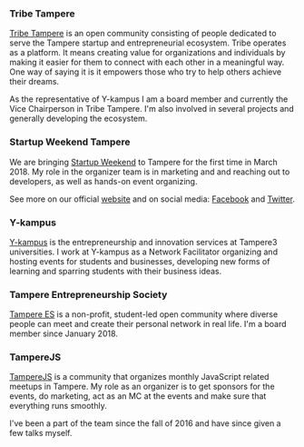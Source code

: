 ### Tribe Tampere

<a href="https://tribetampere.com/" target="_blank">Tribe Tampere</a> is an open community consisting of people dedicated to serve the Tampere startup and entrepreneurial ecosystem. Tribe operates as a platform. It means creating value for organizations and individuals by making it easier for them to connect with each other in a meaningful way. One way of saying it is it empowers those who try to help others achieve their dreams.

As the representative of Y-kampus I am a board member and currently the Vice Chairperson in Tribe Tampere. I'm also involved in several projects and generally developing the ecosystem.

### Startup Weekend Tampere

We are bringing <a href="https://startupweekend.org/" target="_blank">Startup Weekend</a> to Tampere for the first time in March 2018. My role in the organizer team is in marketing and and reaching out to developers, as well as hands-on event organizing.

See more on our official <a href="http://communities.techstars.com/finland/tampere-finland/startup-weekend/12218" target="_blank">website</a> and on social media: <a href="https://www.facebook.com/startupweekendtampere/" target="_blank">Facebook</a> and <a href="https://twitter.com/swtampere" target="_blank">Twitter</a>.

### Y-kampus

<a href="http://y-kampus.fi" target="_blank">Y-kampus</a> is the entrepreneurship and innovation services at Tampere3 universities. I work at Y-kampus as a Network Facilitator organizing and hosting events for students and businesses, developing new forms of learning and sparring students with their business ideas.

### Tampere Entrepreneurship Society

<a href="http://www.tampere.es/" target="_blank">Tampere ES</a> is a non-profit, student-led open community where diverse people can meet and create their personal network in real life. I'm a board member since January 2018.

### TampereJS

<a href="https://meetabit.com/communities/tamperejs" target="_blank">TampereJS</a> is a community that organizes monthly JavaScript related meetups in Tampere. My role as an organizer is to get sponsors for the events, do marketing, act as an MC at the events and make sure that everything runs smoothly.

I've been a part of the team since the fall of 2016 and have since given a few talks myself.
